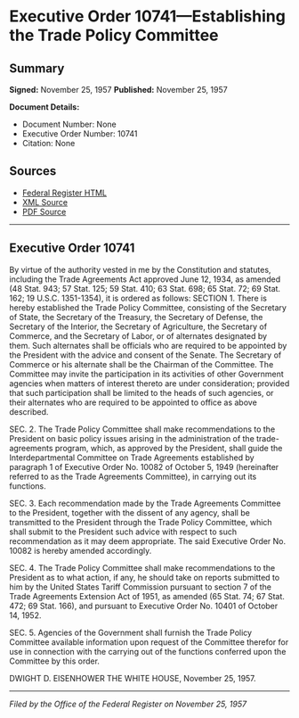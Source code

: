 # Executive Order 10741—Establishing the Trade Policy Committee

## Summary

**Signed:** November 25, 1957
**Published:** November 25, 1957

**Document Details:**
- Document Number: None
- Executive Order Number: 10741
- Citation: None

## Sources
- [Federal Register HTML](https://www.presidency.ucsb.edu/documents/executive-order-10741-establishing-the-trade-policy-committee)
- [XML Source](None)
- [PDF Source](None)

---

## Executive Order 10741

By virtue of the authority vested in me by the Constitution and statutes, including the Trade Agreements Act approved June 12, 1934, as amended (48 Stat. 943; 57 Stat. 125; 59 Stat. 410; 63 Stat. 698; 65 Stat. 72; 69 Stat. 162; 19 U.S.C. 1351-1354), it is ordered as follows:
SECTION 1. There is hereby established the Trade Policy Committee, consisting of the Secretary of State, the Secretary of the Treasury, the Secretary of Defense, the Secretary of the Interior, the Secretary of Agriculture, the Secretary of Commerce, and the Secretary of Labor, or of alternates designated by them. Such alternates shall be officials who are required to be appointed by the President with the advice and consent of the Senate. The Secretary of Commerce or his alternate shall be the Chairman of the Committee. The Committee may invite the participation in its activities of other Government agencies when matters of interest thereto are under consideration; provided that such participation shall be limited to the heads of such agencies, or their alternates who are required to be appointed to office as above described.

SEC. 2. The Trade Policy Committee shall make recommendations to the President on basic policy issues arising in the administration of the trade-agreements program, which, as approved by the President, shall guide the Interdepartmental Committee on Trade Agreements established by paragraph 1 of Executive Order No. 10082 of October 5, 1949 (hereinafter referred to as the Trade Agreements Committee), in carrying out its functions.

SEC. 3. Each recommendation made by the Trade Agreements Committee to the President, together with the dissent of any agency, shall be transmitted to the President through the Trade Policy Committee, which shall submit to the President such advice with respect to such recommendation as it may deem appropriate. The said Executive Order No. 10082 is hereby amended accordingly.

SEC. 4. The Trade Policy Committee shall make recommendations to the President as to what action, if any, he should take on reports submitted to him by the United States Tariff Commission pursuant to section 7 of the Trade Agreements Extension Act of 1951, as amended (65 Stat. 74; 67 Stat. 472; 69 Stat. 166), and pursuant to Executive Order No. 10401 of October 14, 1952.

SEC. 5. Agencies of the Government shall furnish the Trade Policy Committee available information upon request of the Committee therefor for use in connection with the carrying out of the functions conferred upon the Committee by this order.

DWIGHT D. EISENHOWER
THE WHITE HOUSE,
November 25, 1957.

---

*Filed by the Office of the Federal Register on November 25, 1957*
